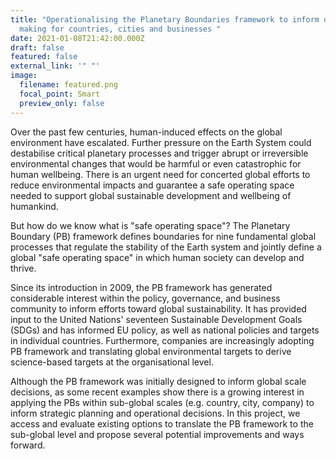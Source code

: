 ```yaml
---
title: "Operationalising the Planetary Boundaries framework to inform decision
  making for countries, cities and businesses "
date: 2021-01-08T21:42:00.000Z
draft: false
featured: false
external_link: '" "'
image:
  filename: featured.png
  focal_point: Smart
  preview_only: false
---
```

Over the past few centuries, human-induced effects on the global environment have escalated. Further pressure on the Earth System could destabilise critical planetary processes and trigger abrupt or irreversible environmental changes that would be harmful or even catastrophic for human wellbeing. There is an urgent need for concerted global efforts to reduce environmental impacts and guarantee a safe operating space needed to support global sustainable development and wellbeing of humankind.


But how do we know what is "safe operating space"? The Planetary Boundary (PB) framework defines boundaries for nine fundamental global processes that regulate the stability of the Earth system and jointly define a global "safe operating space" in which human society can develop and thrive. 


Since its introduction in 2009, the PB framework has generated considerable interest within the policy, governance, and business community to inform efforts toward global sustainability. It has provided input to the United Nations' seventeen Sustainable Development Goals (SDGs) and has informed EU policy, as well as national policies and targets in individual countries. Furthermore, companies are increasingly adopting PB framework and translating global environmental targets to derive science-based targets at the organisational level.


Although the PB framework was initially designed to inform global scale decisions, as some recent examples show there is a growing interest in applying the PBs within sub-global scales (e.g. country, city, company) to inform strategic planning and operational decisions. In this project, we access and evaluate existing options to translate the PB framework to the sub-global level and propose several potential improvements and ways forward.